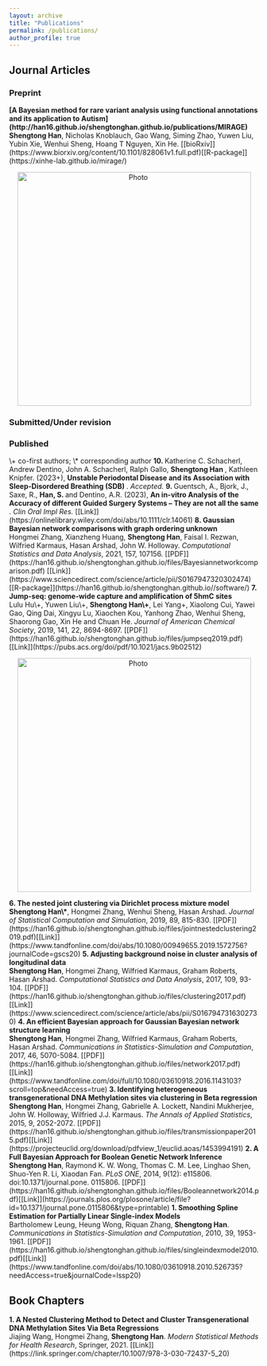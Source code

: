 ```yaml
---
layout: archive
title: "Publications"
permalink: /publications/
author_profile: true
---
```



## Journal Articles 

### Preprint 

<span style="font-size:1.0em;">
<b>[A Bayesian method for rare variant analysis using functional annotations and its application to Autism](http://han16.github.io/shengtonghan.github.io/publications/MIRAGE)  </b> <br> </span>
<span style="font-size:1em;">
 <b>Shengtong Han</b>, Nicholas Knoblauch, Gao Wang, Siming Zhao, Yuwen Liu, Yubin Xie, Wenhui Sheng, Hoang T Nguyen, Xin He. 
[[bioRxiv]](https://www.biorxiv.org/content/10.1101/828061v1.full.pdf)[[R-package]](https://xinhe-lab.github.io/mirage/)
</span>
 
 <p align="center">
  <img src="https://han16.github.io/shengtonghan.github.io/images/mirage_top_constraint_gene_analysis.png?raw=true" alt="Photo" style="width: 470px;"/> 
</p>
 
### Submitted/Under revision 



### Published 

<span style="font-size:1em;"> 
\+ co-first authors; \* corresponding author </span>

<span style="font-size:1em;">
<b> 10. </b>   Katherine C. Schacherl, Andrew Dentino, John A. Schacherl, Ralph Gallo, <b> Shengtong
Han </b>, Kathleen Knipfer. (2023+), <b> Unstable Periodontal Disease and its Association with Sleep-Disordered Breathing (SDB) </b>. <i> Accepted. </i> </span>



<span style="font-size:1em;">
<b> 9. </b>   Guentsch, A., Bjork, J., Saxe, R., <b> Han, S. </b> and Dentino, A.R. (2023), <b> An in-vitro Analysis of the Accuracy of different Guided Surgery Systems – They are not all the same </b>. <i> Clin Oral Impl Res. </i> [[Link]](https://onlinelibrary.wiley.com/doi/abs/10.1111/clr.14061) </span>


<span style="font-size:1em;"> 
<b> 8. Gaussian Bayesian network comparisons with graph ordering unknown </b> <br></span>
<span style="font-size:1em;">
Hongmei Zhang, Xianzheng Huang, <b>Shengtong Han</b>, Faisal I. Rezwan, Wilfried Karmaus, Hasan Arshad, John W. Holloway. <i> Computational Statistics and Data Analysis</i>, 2021, 157, 107156. [[PDF]](https://han16.github.io/shengtonghan.github.io/files/Bayesiannetworkcomparison.pdf) [[Link]](https://www.sciencedirect.com/science/article/pii/S0167947320302474)[[R-package]](https://han16.github.io/shengtonghan.github.io//software/) </span>

 

 
 <span style="font-size:1em;"> 
 <b> 7. Jump-seq: genome-wide capture and amplification of 5hmC sites </b> <br></span> 
<span style="font-size:1em;">
Lulu Hu\+, Yuwen Liu\+, <b>Shengtong Han\+</b>, Lei Yang+, Xiaolong Cui, Yawei Gao, Qing Dai, Xingyu Lu, Xiaochen Kou, Yanhong Zhao, Wenhui Sheng, Shaorong Gao, Xin He and Chuan He. <i>Journal of American Chemical Society</i>, 2019, 141, 22, 8694-8697. [[PDF]](https://han16.github.io/shengtonghan.github.io/files/jumpseq2019.pdf)[[Link]](https://pubs.acs.org/doi/pdf/10.1021/jacs.9b02512) </span> 

<p align="center">
  <img src="https://han16.github.io/shengtonghan.github.io/images/5hmCdistribution.jpg?raw=true" alt="Photo" style="width: 470px;"/> 
</p>


<span style="font-size:1em;"> 
 <b> 6.  The nested joint clustering via Dirichlet process mixture model </b> <br></span> 
<span style="font-size:1em;">
<b>Shengtong Han\*</b>, Hongmei Zhang, Wenhui Sheng, Hasan Arshad. <i>Journal of Statistical Computation and Simulation</i>, 2019, 89, 815-830. [[PDF]](https://han16.github.io/shengtonghan.github.io/files/jointnestedclustering2019.pdf)[[Link]](https://www.tandfonline.com/doi/abs/10.1080/00949655.2019.1572756?journalCode=gscs20) </span> 

<span style="font-size:1em;"> 
<b> 5.  Adjusting background noise in cluster analysis of longitudinal data </b> <br></span> 
<span style="font-size:1em;">
<b>Shengtong Han</b>, Hongmei Zhang, Wilfried Karmaus, Graham Roberts, Hasan Arshad. <i>Computational Statistics and Data Analysis</i>, 2017, 109, 93-104. [[PDF]](https://han16.github.io/shengtonghan.github.io/files/clustering2017.pdf)[[Link]](https://www.sciencedirect.com/science/article/abs/pii/S0167947316302730) </span>  

<span style="font-size:1em;"> 
<b> 4.   An efficient Bayesian approach for Gaussian Bayesian network structure learning </b> <br></span> 
<span style="font-size:1em;">
<b>Shengtong Han</b>, Hongmei Zhang, Wilfried Karmaus, Graham Roberts, Hasan Arshad. <i>Communications in Statistics-Simulation and Computation</i>, 2017, 46, 5070-5084. [[PDF]](https://han16.github.io/shengtonghan.github.io/files/network2017.pdf)[[Link]](https://www.tandfonline.com/doi/full/10.1080/03610918.2016.1143103?scroll=top&needAccess=true) </span>

<span style="font-size:1em;"> 
<b>  3.   Identifying heterogeneous transgenerational DNA Methylation sites via clustering in Beta regression </b> <br></span> 
<span style="font-size:1em;">
<b>Shengtong Han</b>, Hongmei Zhang, Gabrielle A. Lockett, Nandini Mukherjee, John W. Holloway, Wilfried J.J. Karmaus. <i>The Annals of Applied Statistics</i>, 2015, 9, 2052-2072. [[PDF]](https://han16.github.io/shengtonghan.github.io/files/transmissionpaper2015.pdf)[[Link]](https://projecteuclid.org/download/pdfview_1/euclid.aoas/1453994191) </span> 

<span style="font-size:1em;"> 
<b>  2.    A Full Bayesian Approach for Boolean Genetic Network Inference </b> <br></span> 
<span style="font-size:1em;">
<b>Shengtong Han</b>, Raymond K. W. Wong, Thomas C. M. Lee, Linghao Shen, Shuo-Yen R. Li, Xiaodan Fan. <i>PLoS ONE</i>, 2014, 9(12): e115806. doi:10.1371/journal.pone. 0115806. [[PDF]](https://han16.github.io/shengtonghan.github.io/files/Booleannetwork2014.pdf)[[Link]](https://journals.plos.org/plosone/article/file?id=10.1371/journal.pone.0115806&type=printable) </span> 

<span style="font-size:1em;"> 
<b>  1.   Smoothing Spline Estimation for Partially Linear Single-index Models </b> <br></span> 
<span style="font-size:1em;">
Bartholomew Leung, Heung Wong, Riquan Zhang, <b>Shengtong Han</b>. <i>Communications in Statistics-Simulation and Computation</i>, 2010, 39, 1953-1961. [[PDF]](https://han16.github.io/shengtonghan.github.io/files/singleindexmodel2010.pdf)[[Link]](https://www.tandfonline.com/doi/abs/10.1080/03610918.2010.526735?needAccess=true&journalCode=lssp20) </span> 


## Book Chapters 

<span style="font-size:1em;"> 
<b>  1.   A Nested Clustering Method to Detect and Cluster Transgenerational DNA Methylation Sites Via Beta Regressions  </b> <br></span> 
<span style="font-size:1em;">
Jiajing Wang, Hongmei Zhang, <b>Shengtong Han</b>. <i> Modern Statistical Methods for Health Research</i>, Springer, 2021. [[Link]](https://link.springer.com/chapter/10.1007/978-3-030-72437-5_20) </span> 
